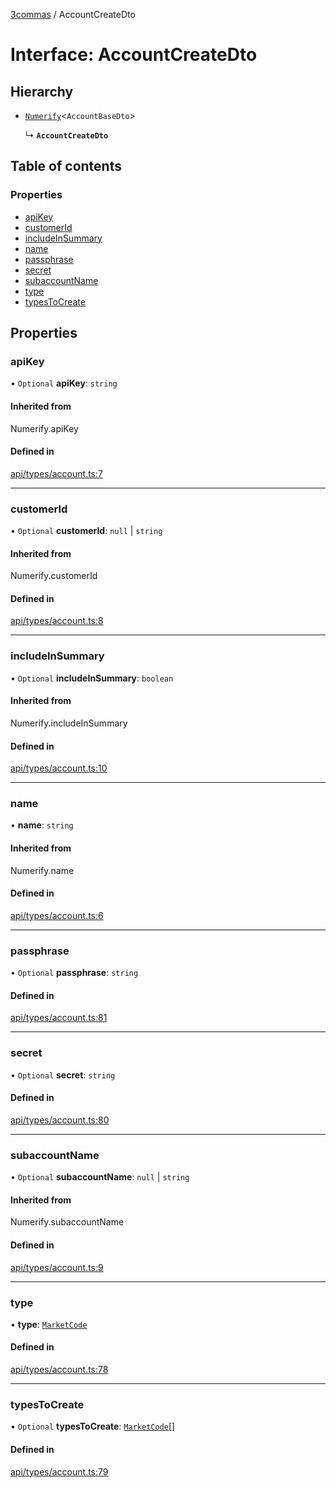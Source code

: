 [3commas](../README.md) / AccountCreateDto

# Interface: AccountCreateDto

## Hierarchy

- [`Numerify`](../README.md#numerify)\<`AccountBaseDto`\>

  ↳ **`AccountCreateDto`**

## Table of contents

### Properties

- [apiKey](AccountCreateDto.md#apikey)
- [customerId](AccountCreateDto.md#customerid)
- [includeInSummary](AccountCreateDto.md#includeinsummary)
- [name](AccountCreateDto.md#name)
- [passphrase](AccountCreateDto.md#passphrase)
- [secret](AccountCreateDto.md#secret)
- [subaccountName](AccountCreateDto.md#subaccountname)
- [type](AccountCreateDto.md#type)
- [typesToCreate](AccountCreateDto.md#typestocreate)

## Properties

### apiKey

• `Optional` **apiKey**: `string`

#### Inherited from

Numerify.apiKey

#### Defined in

[api/types/account.ts:7](https://github.com/ozum/3commas/blob/c644d07/src/api/types/account.ts#L7)

---

### customerId

• `Optional` **customerId**: `null` \| `string`

#### Inherited from

Numerify.customerId

#### Defined in

[api/types/account.ts:8](https://github.com/ozum/3commas/blob/c644d07/src/api/types/account.ts#L8)

---

### includeInSummary

• `Optional` **includeInSummary**: `boolean`

#### Inherited from

Numerify.includeInSummary

#### Defined in

[api/types/account.ts:10](https://github.com/ozum/3commas/blob/c644d07/src/api/types/account.ts#L10)

---

### name

• **name**: `string`

#### Inherited from

Numerify.name

#### Defined in

[api/types/account.ts:6](https://github.com/ozum/3commas/blob/c644d07/src/api/types/account.ts#L6)

---

### passphrase

• `Optional` **passphrase**: `string`

#### Defined in

[api/types/account.ts:81](https://github.com/ozum/3commas/blob/c644d07/src/api/types/account.ts#L81)

---

### secret

• `Optional` **secret**: `string`

#### Defined in

[api/types/account.ts:80](https://github.com/ozum/3commas/blob/c644d07/src/api/types/account.ts#L80)

---

### subaccountName

• `Optional` **subaccountName**: `null` \| `string`

#### Inherited from

Numerify.subaccountName

#### Defined in

[api/types/account.ts:9](https://github.com/ozum/3commas/blob/c644d07/src/api/types/account.ts#L9)

---

### type

• **type**: [`MarketCode`](../README.md#marketcode)

#### Defined in

[api/types/account.ts:78](https://github.com/ozum/3commas/blob/c644d07/src/api/types/account.ts#L78)

---

### typesToCreate

• `Optional` **typesToCreate**: [`MarketCode`](../README.md#marketcode)[]

#### Defined in

[api/types/account.ts:79](https://github.com/ozum/3commas/blob/c644d07/src/api/types/account.ts#L79)

